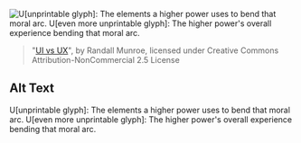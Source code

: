![U\[unprintable glyph\]: The elements a higher power uses to bend that moral arc. U[even more unprintable glyph]: The higher power's overall experience bending that moral arc.](https://imgs.xkcd.com/comics/ui_vs_ux.png)
> "[UI vs UX](https://xkcd.com/2141/)", by Randall Munroe, licensed under Creative Commons Attribution-NonCommercial 2.5 License

## Alt Text
U\[unprintable glyph\]: The elements a higher power uses to bend that moral arc. U[even more unprintable glyph]: The higher power's overall experience bending that moral arc.
